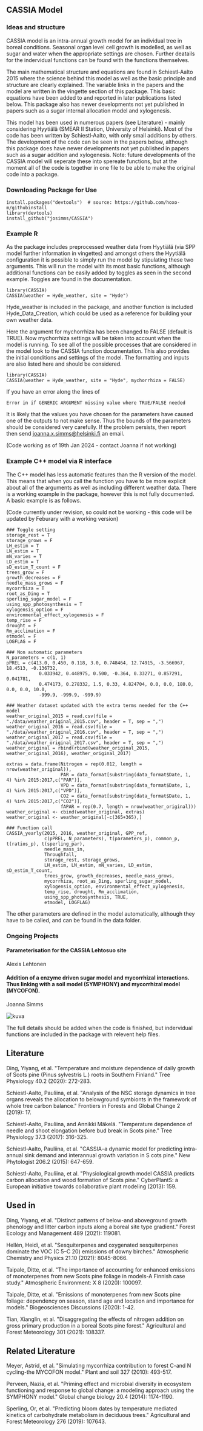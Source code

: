 ## CASSIA Model

### Ideas and structure

CASSIA model is an intra-annual growth model for an individual tree in boreal conditions. Seasonal organ level cell growth is modelled, as well as sugar and water when the appropriate settings are chosen. Further deatails for the indervidual functions can be found with the functions themselves.

The main mathematical structure and equations are found in Schiestl‐Aalto 2015 where the science behind this model as well as the basic principle and structure are clearly explained. The variable links in the papers and the model are written in the vingette section of this package. This basic equations have been added to and reported in later publications listed below. This package also has newer developments not yet published in papers such as a sugar internal allocation model and xylogenesis.

This model has been used in numerous papers (see Literature) - mainly considering Hyytiälä (SMEAR II Station, University of Helsinki). Most of the code has been written by Schiestl‐Aalto, with only small additions by others. The development of the code can be seen in the papers below, although this package does have newer developments not yet published in papers such as a sugar addition and xylogenesis. Note: future developments of the CASSIA model will seperate these into spereate functions, but at the moment all of the code is together in one file to be able to make the original code into a package.

### Downloading Package for Use

```{r}
install.packages("devtools")  # source: https://github.com/hoxo-m/githubinstall
library(devtools)
install_github("josimms/CASSIA")
```

### Example R

As the package includes preprocessed weather data from Hyytiälä (via SPP model further information in vingettes) and amongst others the Hyytiälä configuration it is possible to simply run the model by stipulating these two arguments. This will run the model with its most basic functions, although additional functions can be easily added by toggles as seen in the second example. Toggles are found in the documentation.

```{r}
library(CASSIA)
CASSIA(weather = Hyde_weather, site = "Hyde")
```

Hyde_weather is included in the package, and another function is included Hyde_Data_Creation, which could be used as a reference for building your own weather data.

Here the argument for mychorrhiza has been changed to FALSE (default is TRUE). Now mychorrhiza settings will be taken into account when the model is running. To see all of the possible processes that are considered in the model look to the CASSIA function documentation. This also provides the initial conditions and settings of the model. The formatting and inputs are also listed here and should be considered.

```{r}
library(CASSIA)
CASSIA(weather = Hyde_weather, site = "Hyde", mychorrhiza = FALSE)
```

If you have an error along the lines of 

```{r}
Error in if GENERIC ARGUMENT missing value where TRUE/FALSE needed
```
It is likely that the values you have chosen for the parameters have caused one of the outputs to not make sense. Thus the bounds of the parameters should be considered very carefully. If the problem persists, then report then send joanna.x.simms@helsinki.fi an email.

(Code working as of 19th Jan 2024 - contact Joanna if not working)

### Example C++ model via R interface

The C++ model has less automatic features than the R version of the model. This means that when you call the function you have to be more explicit about all of the arguments as well as including different weather data. There is a working example in the package, however this is not fully documented. A basic example is as follows.

(Code currently under revision, so could not be working - this code will be updated by Feburary with a working version)

```{r}
### Toggle setting
storage_rest = T
storage_grows = F
LH_estim = T
LN_estim = T
mN_varies = T
LD_estim = T
sD_estim_T_count = F
trees_grow = F
growth_decreases = F
needle_mass_grows = F
mycorrhiza = T
root_as_Ding = T
sperling_sugar_model = F
using_spp_photosynthesis = T
xylogensis_option = F
environmental_effect_xylogenesis = F
temp_rise = F
drought = F
Rm_acclimation = F
etmodel = F
LOGFLAG = F

### Non automatic parameters
N_parameters = c(1, 1)
pPREL = c(413.0, 0.450, 0.118, 3.0, 0.748464, 12.74915, -3.566967, 18.4513, -0.136732,
            0.033942, 0.448975, 0.500, -0.364, 0.33271, 0.857291, 0.041781,
            0.474173, 0.278332, 1.5, 0.33, 4.824704, 0.0, 0.0, 180.0, 0.0, 0.0, 10.0,
            -999.9, -999.9, -999.9)

### Weather dataset updated with the extra terms needed for the C++ model
weather_original_2015 = read.csv(file = "./data/weather_original_2015.csv", header = T, sep = ",")
weather_original_2016 = read.csv(file = "./data/weather_original_2016.csv", header = T, sep = ",")
weather_original_2017 = read.csv(file = "./data/weather_original_2017.csv", header = T, sep = ",")
weather_original = rbind(rbind(weather_original_2015, weather_original_2016), weather_original_2017)

extras = data.frame(Nitrogen = rep(0.012, length = nrow(weather_original)),
                    PAR = data_format[substring(data_format$Date, 1, 4) %in% 2015:2017,c("PAR")],
                    VPD = data_format[substring(data_format$Date, 1, 4) %in% 2015:2017,c("VPD")],
                    CO2 = data_format[substring(data_format$Date, 1, 4) %in% 2015:2017,c("CO2")],
                    fAPAR = rep(0.7, length = nrow(weather_original)))
weather_original <- cbind(weather_original, extras)
weather_original <- weather_original[-c(365+365),]

### Function call
CASSIA_yearly(2015, 2016, weather_original, GPP_ref,
              c(pPREL, N_parameters), t(parameters_p), common_p, t(ratios_p), t(sperling_par),
              needle_mass_in,
              Throughfall,
              storage_rest, storage_grows,
              LH_estim, LN_estim, mN_varies, LD_estim, sD_estim_T_count,
              trees_grow, growth_decreases, needle_mass_grows,
              mycorrhiza, root_as_Ding, sperling_sugar_model,
              xylogensis_option, environmental_effect_xylogenesis,
              temp_rise, drought, Rm_acclimation,
              using_spp_photosynthesis, TRUE,
              etmodel, LOGFLAG)
```

The other parameters are defined in the model automatically, although they have to be called, and can be found in the data folder.

### Ongoing Projects

#### Parameterisation for the CASSIA Lehtosuo site
Alexis Lehtonen

#### Addition of a enzyme driven sugar model and mycorrhizal interactions. Thus linking with a soil model (SYMPHONY) and mycorrhizal model (MYCOFON). 
Joanna Simms

![kuva](https://github.com/josimms/MycoModel/assets/102613042/1a465070-6995-4f73-bef7-4e7920bca289)

The full details should be added when the code is finished, but indervidual functions are included in the package with relevent help files.


## Literature
Ding, Yiyang, et al. "Temperature and moisture dependence of daily growth of Scots pine (Pinus sylvestris L.) roots in Southern Finland." Tree Physiology 40.2 (2020): 272-283.

Schiestl-Aalto, Pauliina, et al. "Analysis of the NSC storage dynamics in tree organs reveals the allocation to belowground symbionts in the framework of whole tree carbon balance." Frontiers in Forests and Global Change 2 (2019): 17.

Schiestl-Aalto, Pauliina, and Annikki Mäkelä. "Temperature dependence of needle and shoot elongation before bud break in Scots pine." Tree Physiology 37.3 (2017): 316-325.

Schiestl‐Aalto, Pauliina, et al. "CASSIA–a dynamic model for predicting intra‐annual sink demand and interannual growth variation in S cots pine." New Phytologist 206.2 (2015): 647-659.

Schiestl-Aalto, Pauliina, et al. "Physiological growth model CASSIA predicts carbon allocation and wood formation of Scots pine." CyberPlantS: a European initiative towards collaborative plant modeling (2013): 159.

## Used in
Ding, Yiyang, et al. "Distinct patterns of below-and aboveground growth phenology and litter carbon inputs along a boreal site type gradient." Forest Ecology and Management 489 (2021): 119081.

Hellén, Heidi, et al. "Sesquiterpenes and oxygenated sesquiterpenes dominate the VOC (C 5–C 20) emissions of downy birches." Atmospheric Chemistry and Physics 21.10 (2021): 8045-8066.

Taipale, Ditte, et al. "The importance of accounting for enhanced emissions of monoterpenes from new Scots pine foliage in models-A Finnish case study." Atmospheric Environment: X 8 (2020): 100097.

Taipale, Ditte, et al. "Emissions of monoterpenes from new Scots pine foliage: dependency on season, stand age and location and importance for models." Biogeosciences Discussions (2020): 1-42.

Tian, Xianglin, et al. "Disaggregating the effects of nitrogen addition on gross primary production in a boreal Scots pine forest." Agricultural and Forest Meteorology 301 (2021): 108337.

## Related Literature
Meyer, Astrid, et al. "Simulating mycorrhiza contribution to forest C-and N cycling-the MYCOFON model." Plant and soil 327 (2010): 493-517.

Perveen, Nazia, et al. "Priming effect and microbial diversity in ecosystem functioning and response to global change: a modeling approach using the SYMPHONY model." Global change biology 20.4 (2014): 1174-1190.

Sperling, Or, et al. "Predicting bloom dates by temperature mediated kinetics of carbohydrate metabolism in deciduous trees." Agricultural and Forest Meteorology 276 (2019): 107643.

